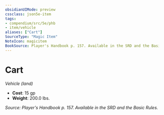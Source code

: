```yaml
---
obsidianUIMode: preview
cssclass: json5e-item
tags:
- compendium/src/5e/phb
- item/vehicle
aliases: ["Cart"]
SourceType: "Magic Item"
NoteIcon: magicitem
BookSource: Player's Handbook p. 157. Available in the SRD and the Basic Rules.
---
```

# Cart
*Vehicle (land)*  

- **Cost**: 15 gp
- **Weight**: 200.0 lbs.

*Source: Player's Handbook p. 157. Available in the SRD and the Basic Rules.*